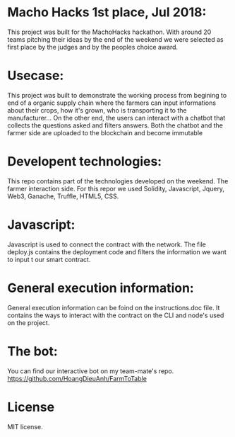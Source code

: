 # Macho Hacks 1st place, Jul 2018:
This project was built for the MachoHacks hackathon. With around 20 teams pitching their ideas by the end of the weekend we were selected as first place by the judges and by the peoples choice award.

# Usecase:
This project was built to demonstrate the working process from begining to end of a organic supply chain where the farmers can input informations about their crops, how it's grown, who is transporting it to the manufacturer...
On the other end, the users can interact with a chatbot that collects the questions asked and filters answers.
Both the chatbot and the farmer side are uploaded to the blockchain and become immutable

# Developent technologies:
This repo contains part of the technologies developed on the weekend. The farmer interaction side.
For this repor we used Solidity, Javascript, Jquery, Web3, Ganache, Truffle, HTML5, CSS.

# Javascript:
Javascript is used to connect the contract with the network. The file deploy.js contains the deployment code and filters the information we want to input t our smart contract.

# General execution information:
General execution information can be foind on the instructions.doc file. It contains the ways to interact with the contract on the CLI and node's used on the project.

# The bot:
You can find our interactive bot on my team-mate's repo.
https://github.com/HoangDieuAnh/FarmToTable

# License
MIT license.